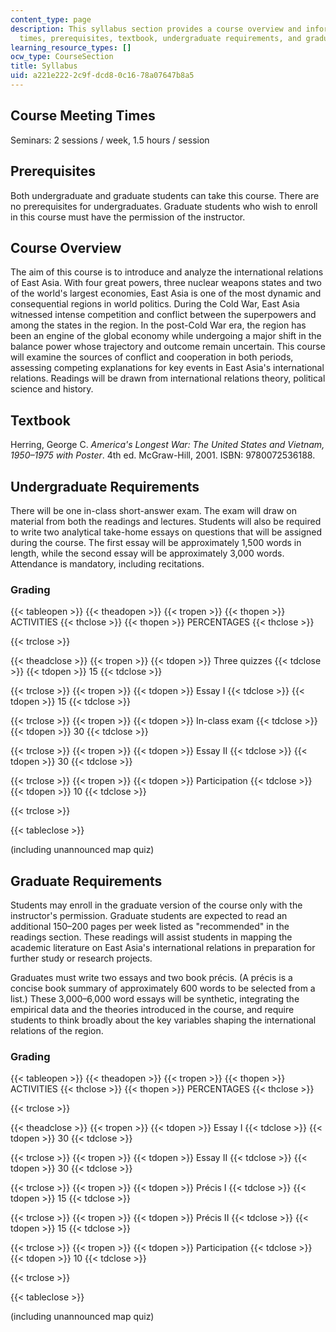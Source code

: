```yaml
---
content_type: page
description: This syllabus section provides a course overview and information on meeting
  times, prerequisites, textbook, undergraduate requirements, and graduate requirements.
learning_resource_types: []
ocw_type: CourseSection
title: Syllabus
uid: a221e222-2c9f-dcd8-0c16-78a07647b8a5
---
```


Course Meeting Times
--------------------

Seminars: 2 sessions / week, 1.5 hours / session

Prerequisites
-------------

Both undergraduate and graduate students can take this course. There are no prerequisites for undergraduates. Graduate students who wish to enroll in this course must have the permission of the instructor.

Course Overview
---------------

The aim of this course is to introduce and analyze the international relations of East Asia. With four great powers, three nuclear weapons states and two of the world's largest economies, East Asia is one of the most dynamic and consequential regions in world politics. During the Cold War, East Asia witnessed intense competition and conflict between the superpowers and among the states in the region. In the post-Cold War era, the region has been an engine of the global economy while undergoing a major shift in the balance power whose trajectory and outcome remain uncertain. This course will examine the sources of conflict and cooperation in both periods, assessing competing explanations for key events in East Asia's international relations. Readings will be drawn from international relations theory, political science and history.

Textbook
--------

Herring, George C. _America's Longest War: The United States and Vietnam, 1950–1975 with Poster_. 4th ed. McGraw-Hill, 2001. ISBN: 9780072536188.

Undergraduate Requirements
--------------------------

There will be one in-class short-answer exam. The exam will draw on material from both the readings and lectures. Students will also be required to write two analytical take-home essays on questions that will be assigned during the course. The first essay will be approximately 1,500 words in length, while the second essay will be approximately 3,000 words. Attendance is mandatory, including recitations.

### Grading

{{< tableopen >}}
{{< theadopen >}}
{{< tropen >}}
{{< thopen >}}
ACTIVITIES
{{< thclose >}}
{{< thopen >}}
PERCENTAGES
{{< thclose >}}

{{< trclose >}}

{{< theadclose >}}
{{< tropen >}}
{{< tdopen >}}
Three quizzes
{{< tdclose >}}
{{< tdopen >}}
15
{{< tdclose >}}

{{< trclose >}}
{{< tropen >}}
{{< tdopen >}}
Essay I
{{< tdclose >}}
{{< tdopen >}}
15
{{< tdclose >}}

{{< trclose >}}
{{< tropen >}}
{{< tdopen >}}
In-class exam
{{< tdclose >}}
{{< tdopen >}}
30
{{< tdclose >}}

{{< trclose >}}
{{< tropen >}}
{{< tdopen >}}
Essay II
{{< tdclose >}}
{{< tdopen >}}
30
{{< tdclose >}}

{{< trclose >}}
{{< tropen >}}
{{< tdopen >}}
Participation
{{< tdclose >}}
{{< tdopen >}}
10
{{< tdclose >}}

{{< trclose >}}

{{< tableclose >}}

(including unannounced map quiz)

Graduate Requirements
---------------------

Students may enroll in the graduate version of the course only with the instructor's permission. Graduate students are expected to read an additional 150–200 pages per week listed as "recommended" in the readings section. These readings will assist students in mapping the academic literature on East Asia's international relations in preparation for further study or research projects.

Graduates must write two essays and two book précis. (A précis is a concise book summary of approximately 600 words to be selected from a list.) These 3,000–6,000 word essays will be synthetic, integrating the empirical data and the theories introduced in the course, and require students to think broadly about the key variables shaping the international relations of the region.

### Grading

{{< tableopen >}}
{{< theadopen >}}
{{< tropen >}}
{{< thopen >}}
ACTIVITIES
{{< thclose >}}
{{< thopen >}}
PERCENTAGES
{{< thclose >}}

{{< trclose >}}

{{< theadclose >}}
{{< tropen >}}
{{< tdopen >}}
Essay I
{{< tdclose >}}
{{< tdopen >}}
30
{{< tdclose >}}

{{< trclose >}}
{{< tropen >}}
{{< tdopen >}}
Essay II
{{< tdclose >}}
{{< tdopen >}}
30
{{< tdclose >}}

{{< trclose >}}
{{< tropen >}}
{{< tdopen >}}
Précis I
{{< tdclose >}}
{{< tdopen >}}
15
{{< tdclose >}}

{{< trclose >}}
{{< tropen >}}
{{< tdopen >}}
Précis II
{{< tdclose >}}
{{< tdopen >}}
15
{{< tdclose >}}

{{< trclose >}}
{{< tropen >}}
{{< tdopen >}}
Participation
{{< tdclose >}}
{{< tdopen >}}
10
{{< tdclose >}}

{{< trclose >}}

{{< tableclose >}}

(including unannounced map quiz)